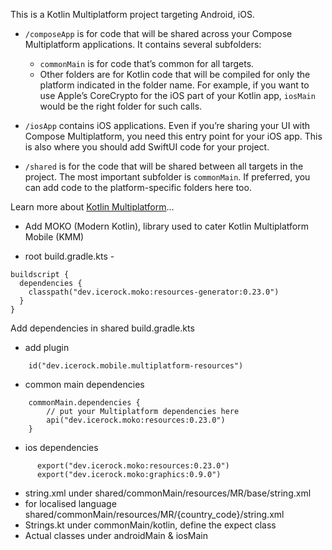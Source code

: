 This is a Kotlin Multiplatform project targeting Android, iOS.

* `/composeApp` is for code that will be shared across your Compose Multiplatform applications.
  It contains several subfolders:
  - `commonMain` is for code that’s common for all targets.
  - Other folders are for Kotlin code that will be compiled for only the platform indicated in the folder name.
    For example, if you want to use Apple’s CoreCrypto for the iOS part of your Kotlin app,
    `iosMain` would be the right folder for such calls.

* `/iosApp` contains iOS applications. Even if you’re sharing your UI with Compose Multiplatform, 
  you need this entry point for your iOS app. This is also where you should add SwiftUI code for your project.

* `/shared` is for the code that will be shared between all targets in the project.
  The most important subfolder is `commonMain`. If preferred, you can add code to the platform-specific folders here too.


Learn more about [Kotlin Multiplatform](https://www.jetbrains.com/help/kotlin-multiplatform-dev/get-started.html)…


* Add MOKO (Modern Kotlin), library used to cater Kotlin Multiplatform Mobile (KMM)
- root build.gradle.kts -  
```
buildscript {
  dependencies {
    classpath("dev.icerock.moko:resources-generator:0.23.0")
  }
}
```

Add dependencies in shared build.gradle.kts
- add plugin
```agsl
    id("dev.icerock.mobile.multiplatform-resources")
```
- common main dependencies
```agsl
    commonMain.dependencies {
        // put your Multiplatform dependencies here
        api("dev.icerock.moko:resources:0.23.0")
    }
```

- ios dependencies 
```agsl
      export("dev.icerock.moko:resources:0.23.0")
      export("dev.icerock.moko:graphics:0.9.0")
```

- string.xml under shared/commonMain/resources/MR/base/string.xml
- for localised language shared/commonMain/resources/MR/{country_code}/string.xml
- Strings.kt under commonMain/kotlin, define the expect class
- Actual classes under androidMain & iosMain

